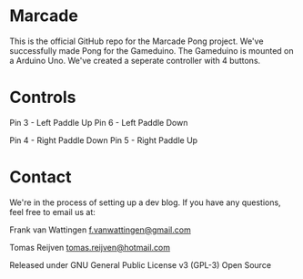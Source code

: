 Marcade
=======

This is the official GitHub repo for the Marcade Pong project. We've successfully made Pong for the Gameduino. The Gameduino is mounted on a Arduino Uno. We've created a seperate controller with 4 buttons. 

Controls
=======

Pin 3 - Left Paddle Up
Pin 6 - Left Paddle Down

Pin 4 - Right Paddle Down
Pin 5 - Right Paddle Up

Contact
=======

We're in the process of setting up a dev blog. If you have any questions, feel free to email us at:

Frank van Wattingen
f.vanwattingen@gmail.com

Tomas Reijven
tomas.reijven@hotmail.com

Released under GNU General Public License v3 (GPL-3) Open Source


